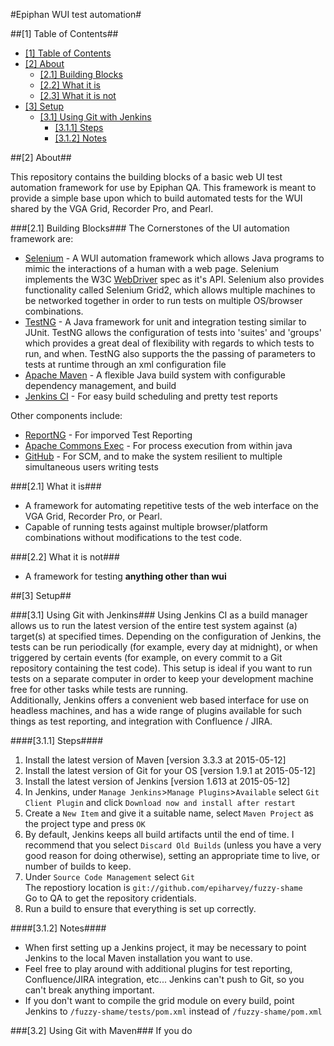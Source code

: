 #Epiphan WUI test automation#

##<a name="1-table-of-contents"></a>[1] Table of Contents##
* [[1] Table of Contents](#1-table-of-contents)
* [[2] About](#2_about)
  * [[2.1] Building Blocks](#21-building-blocks)
  * [[2.2] What it is](#22-what-it-is)
  * [[2.3] What it is not](#23-what-it-is-not)
* [[3] Setup](#3-setup)
  * [[3.1] Using Git with Jenkins](#31-using-git-with-jenkins)
    * [[3.1.1] Steps](#311-steps)
    * [[3.1.2] Notes](#312-notes)


##<a name="2-about"></a>[2] About##

This repository contains the building blocks of
a basic web UI test automation framework for use by Epiphan QA.
This framework is meant to provide a simple base upon which to build automated
tests for the WUI shared by the VGA Grid, Recorder Pro, and Pearl.

###<a name="21-building-blocks"></a>[2.1] Building Blocks###
The Cornerstones of the UI automation framework are:
* [Selenium](http://seleniumhq.org) - A WUI automation framework which allows
  Java programs to mimic the interactions of a human with a web page. Selenium
  implements the W3C [WebDriver](http://www.w3.org/TR/webdriver) spec as it's
  API. Selenium also provides functionality called Selenium Grid2, which allows
  multiple machines to be networked together in order to run tests on multiple
  OS/browser combinations.
* [TestNG](http://testng.org) - A Java framework for unit and
  integration testing similar to JUnit. TestNG allows the configuration of
  tests into 'suites' and 'groups' which provides a great deal of flexibility
  with regards to which tests to run, and when. TestNG also supports the
  the passing of parameters to tests at runtime through an xml configuration
  file
* [Apache Maven](http://maven.apache.org) - A flexible Java build system with
  configurable dependency management, and build
* [Jenkins CI](http://jenkins-ci.org) - For easy build scheduling and pretty
  test reports

Other components include:
* [ReportNG](http://reportng.uncommons.org) - For imporved Test Reporting
* [Apache Commons Exec](http://commons.apache.org/exec/) - For process
  execution from within java
* [GitHub](http://github.org) - For SCM, and to make the system resilient to
  multiple simultaneous users writing tests


###<a name="21-what-it-is"></a>[2.1] What it is###
* A framework for automating repetitive tests of the web interface on
  the VGA Grid, Recorder Pro, or Pearl.
* Capable of running tests against multiple browser/platform combinations
  without modifications to the test code.

###<a name="22-what-it-is-not"></a>[2.2] What it is not###
* A framework for testing **anything other than wui**

##<a name="3-setup"></a>[3] Setup##

###<a name="31-using-git-with-jenkins"></a>[3.1] Using Git with Jenkins###
Using Jenkins CI as a build manager allows us to run the latest version of the
entire test system against (a) target(s) at specified times.
Depending on the configuration of Jenkins, the tests can be run periodically
(for example, every day at midnight), or when triggered by certain events
(for example, on every commit to a Git repository containing the test code).
This setup is ideal if you want to run tests on a separate computer in order to
keep your development machine free for other tasks while tests are running.  
Additionally, Jenkins offers a convenient web based interface for use on
headless machines, and has a wide range of plugins available for such things as
test reporting, and integration with Confluence / JIRA.

####<a name="311-steps"></a>[3.1.1] Steps####
1.  Install the latest version of Maven [version 3.3.3 at 2015-05-12]
2.  Install the latest version of Git for your OS [version 1.9.1 at 2015-05-12]
3.  Install the latest version of Jenkins [version 1.613 at 2015-05-12]
4.  In Jenkins, under `Manage Jenkins`>`Manage Plugins`>`Available`
    select `Git Client Plugin` and click
    `Download now and install after restart`
5.  Create a `New Item` and give it a suitable name, select `Maven Project` as
    the project type and press `OK`
6.  By default, Jenkins keeps all build artifacts until the end of time.
    I recommend that you select `Discard Old Builds` (unless you have a very
    good reason for doing otherwise), setting an appropriate time to live, or
    number of builds to keep.
7.  Under `Source Code Management` select `Git`  
    The repostiory location is `git://github.com/epiharvey/fuzzy-shame`  
    Go to QA to get the repository cridentials.
8.  Run a build to ensure that everything is set up correctly.

####<a name="312-notes"></a>[3.1.2] Notes####
* When first setting up a Jenkins project, it may be necessary to point Jenkins
  to the local Maven installation you want to use.
* Feel free to play around with additional plugins for test reporting,
  Confluence/JIRA integration, etc... Jenkins can't push to Git, so you can't
  break anything important.
* If you don't want to compile the grid module on every build, point Jenkins
  to `/fuzzy-shame/tests/pom.xml` instead of `/fuzzy-shame/pom.xml`

###<a name="32-using-git-with-maven"></a>[3.2] Using Git with Maven###
If you do
